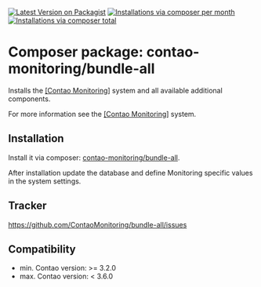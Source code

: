 [![Latest Version on Packagist](http://img.shields.io/packagist/v/contao-monitoring/bundle-all.svg?style=flat)](https://packagist.org/packages/contao-monitoring/bundle-all)
[![Installations via composer per month](http://img.shields.io/packagist/dm/contao-monitoring/bundle-all.svg?style=flat)](https://packagist.org/packages/contao-monitoring/bundle-all)
[![Installations via composer total](http://img.shields.io/packagist/dt/contao-monitoring/bundle-all.svg?style=flat)](https://packagist.org/packages/contao-monitoring/bundle-all)

Composer package: contao-monitoring/bundle-all
==============================================

Installs the [[Contao Monitoring]](https://github.com/ContaoMonitoring/monitoring) system and all available additional components.

For more information see the [[Contao Monitoring]](https://github.com/ContaoMonitoring/monitoring) system.


Installation
------------

Install it via composer: [contao-monitoring/bundle-all](https://packagist.org/packages/contao-monitoring/bundle-all).

After installation update the database and define Monitoring specific values in the system settings.


Tracker
-------

https://github.com/ContaoMonitoring/bundle-all/issues


Compatibility
-------------

- min. Contao version: >= 3.2.0
- max. Contao version: <  3.6.0